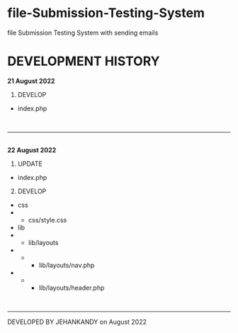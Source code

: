 # file-Submission-Testing-System
file Submission Testing System with sending emails
<br>


# DEVELOPMENT HISTORY
<b>21 August 2022</b>
  1. DEVELOP 
  - index.php

<br><hr><br>
<b>22 August 2022</b>
  1. UPDATE 
  - index.php
  
  2. DEVELOP 
  - css
  - - css/style.css
  - lib
  - - lib/layouts
  - - - lib/layouts/nav.php
  - - - lib/layouts/header.php

<br><hr>
DEVELOPED BY JEHANKANDY on August 2022
